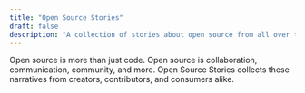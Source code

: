 ```yaml
---
title: "Open Source Stories"
draft: false
description: "A collection of stories about open source from all over the world"
---
```

Open source is more than just code. Open source is collaboration, communication, community, and more. Open Source Stories collects these narratives from creators, contributors, and consumers alike.

